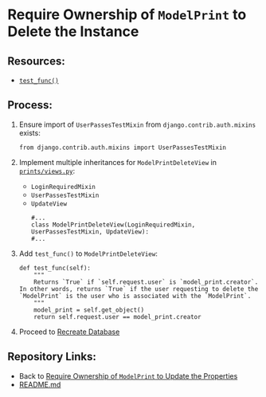 # Require Ownership of `ModelPrint` to Delete the Instance

## Resources:
* [`test_func()`](https://docs.djangoproject.com/en/4.1/topics/auth/default/#django.contrib.auth.mixins.UserPassesTestMixin.test_func)

## Process:

1. Ensure import of `UserPassesTestMixin` from `django.contrib.auth.mixins` exists:
    ```
    from django.contrib.auth.mixins import UserPassesTestMixin
    ```

1. Implement multiple inheritances for `ModelPrintDeleteView` in [`prints/views.py`](../prints/views.py):
    * `LoginRequiredMixin`
    * `UserPassesTestMixin`
    * `UpdateView`
        ```
        #...
        class ModelPrintDeleteView(LoginRequiredMixin, UserPassesTestMixin, UpdateView):
        #...
        ```

1. Add `test_func()` to `ModelPrintDeleteView`:
    ```
    def test_func(self):
        """
        Returns `True` if `self.request.user` is `model_print.creator`. In other words, returns `True` if the user requesting to delete the `ModelPrint` is the user who is associated with the `ModelPrint`.
        """
        model_print = self.get_object()
        return self.request.user == model_print.creator
    ```

1. Proceed to [Recreate Database](./13_recreate_database.md)

## Repository Links:
* Back to [Require Ownership of `ModelPrint` to Update the Properties](./11_require_ownership_for_model_print_update.md)
* [README.md](../README.md)
